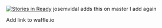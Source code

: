 [![Stories in Ready](https://badge.waffle.io/sccapstone/demo.png?label=ready&title=Ready)](http://waffle.io/sccapstone/demo)
josemvidal adds this on master
I add again

Add link to waffle.io
